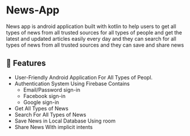 # News-App
News app is android application built with kotlin to help users to get all types of news from all trusted sources for all types of people and get the latest and updated articles easily every day and they can search for all types of news from all trusted sources and they can save and share news


## 🦾 Features
- User-Friendly Android Application For All Types of Peopl.
- Authentication System Using Firebase Contains
  - Email/Password sign-in
  - Facebook sign-in
  - Google sign-in
- Get All Types of News 
- Search For All Types of News
- Save News in Local Database Using room 
- Share News With implicit intents
